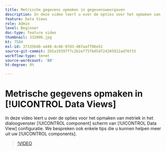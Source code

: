 ```yaml
---
title: Metrische gegevens opmaken in gegevensweergaven
description: In deze video leert u over de opties voor het opmaken van metriek in het componentscherm van de configuratie van de Gegevens. We bespreken ook enkele tips die u kunnen helpen meer uit uw componenten te halen.
feature: Data Views
role: Admin
level: Beginner
doc-type: feature video
thumbnail: 332806.jpg
kt: 7584
exl-id: 373356d6-a446-4c46-97d3-d6faaff06e51
source-git-commit: 2b5a19397f7c2b2e775fbd5d724205922ad76f15
workflow-type: tm+mt
source-wordcount: '80'
ht-degree: 0%

---
```


# Metrische gegevens opmaken in [!UICONTROL Data Views]

In deze video leert u over de opties voor het opmaken van metriek in het dialoogvenster [!UICONTROL component] scherm van [!UICONTROL Data View] configuratie. We bespreken ook enkele tips die u kunnen helpen meer uit uw [!UICONTROL components].

>[!VIDEO](https://video.tv.adobe.com/v/332806/?quality=12&learn=on)
